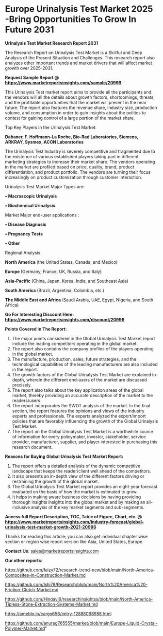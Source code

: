 # Europe Urinalysis Test Market 2025 -Bring Opportunities To Grow In Future 2031

<strong>Urinalysis Test Market Research Report 2031</strong>

The Research Report on Urinalysis Test Market is a Skillful and Deep Analysis of the Present Situation and Challenges. This research report also analyzes other important trends and market drivers that will affect market growth over 2025-2031.

<strong>Request Sample Report @ <a href=https://www.marketreportsinsights.com/sample/20996>https://www.marketreportsinsights.com/sample/20996</a></strong>

This Urinalysis Test market report aims to provide all the participants and the vendors will all the details about growth factors, shortcomings, threats, and the profitable opportunities that the market will present in the near future. The report also features the revenue share, industry size, production volume, and consumption in order to gain insights about the politics to contest for gaining control of a large portion of the market share.

Top Key Players in the Urinalysis Test Market:

<strong>Dahaner, F. Hoffmann-La Roche, Bio-Rad Laboratories, Siemens, ARKRAY, Sysmex, ACON Laboratories</strong>

The Urinalysis Test Industry is severely competitive and fragmented due to the existence of various established players taking part in different marketing strategies to increase their market share. The vendors operating in the market are profiled based on price, quality, brand, product differentiation, and product portfolio. The vendors are turning their focus increasingly on product customization through customer interaction.

Urinalysis Test Market Major Types are:

<strong>• Macroscopic Urinalysis

• Biochemical Urinalysis</strong>

Market Major end-user applications :

<strong>• Disease Diagnosis

• Pregnancy Tests

• Other</strong>

Regional Analysis

</u><strong><b>North America</b></strong> (the United States, Canada, and Mexico)

<strong><b>Europe </b></strong>(Germany, France, UK, Russia, and Italy)

<strong><b>Asia-Pacific</b></strong> (China, Japan, Korea, India, and Southeast Asia)

<strong><b>South America</b></strong> (Brazil, Argentina, Colombia, etc.)

<strong><b>The Middle East and Africa</b></strong> (Saudi Arabia, UAE, Egypt, Nigeria, and South Africa)

<strong>Go For Interesting Discount Here: <a href=https://www.marketreportsinsights.com/discount/20996>https://www.marketreportsinsights.com/discount/20996</a></strong>

<strong>Points Covered in The Report:</strong>
<ol>
  <li>The major points considered in the Global Urinalysis Test Market report include the leading competitors operating in the global market.</li>
  <li>The report also contains the company profiles of the players operating in the global market.</li>
  <li>The manufacture, production, sales, future strategies, and the technological capabilities of the leading manufacturers are also included in the report.</li>
  <li>The growth factors of the Global Urinalysis Test Market are explained in-depth, wherein the different end-users of the market are discussed precisely.</li>
  <li>The report also talks about the key application areas of the global market, thereby providing an accurate description of the market to the readers/users.</li>
  <li>The report incorporates the SWOT analysis of the market. In the final section, the report features the opinions and views of the industry experts and professionals. The experts analyzed the export/import policies that are favorably influencing the growth of the Global Urinalysis Test Market.</li>
  <li>The report on the Global Urinalysis Test Market is a worthwhile source of information for every policymaker, investor, stakeholder, service provider, manufacturer, supplier, and player interested in purchasing this research document.</li>
</ol>
<strong>Reasons for Buying Global Urinalysis Test Market Report:</strong>

<ol>
  <li>The report offers a detailed analysis of the dynamic competitive landscape that keeps the reader/client well ahead of the competitors.</li>
  <li>It also presents an in-depth view of the different factors driving or restraining the growth of the global market.</li>
  <li>The Global Urinalysis Test Market report provides an eight-year forecast evaluated on the basis of how the market is estimated to grow.</li>
  <li>It helps in making aware business decisions by having providing thorough insights insights into the global market and by making an all-inclusive analysis of the key market segments and sub-segments.</li>
</ol>
<strong>Access full Report Description, TOC, Table of Figure, Chart, etc. @ <a href=https://www.marketreportsinsights.com/industry-forecast/global-urinalysis-test-market-growth-2021-20996>https://www.marketreportsinsights.com/industry-forecast/global-urinalysis-test-market-growth-2021-20996</a></strong>


Thanks for reading this article; you can also get individual chapter wise section or region wise report version like Asia, United States, Europe.

<strong>Contact Us:</strong>
sales@marketreportsinsights.com

<strong>Our other reports:</strong>

<a href=https://github.com/faizy72/research-trend-new/blob/main/North-America-Composites-in-Construction-Market.md>https://github.com/faizy72/research-trend-new/blob/main/North-America-Composites-in-Construction-Market.md</a>

<a href=https://github.com/Ishi78/Research/blob/main/North%20America%20-Friction-Clutch-Market.md>https://github.com/Ishi78/Research/blob/main/North%20America%20-Friction-Clutch-Market.md</a>

<a href=https://github.com/Hindavi9/researchinsightss/blob/main/North-America-Tipless-Stone-Extraction-Systems-Market.md>https://github.com/Hindavi9/researchinsightss/blob/main/North-America-Tipless-Stone-Extraction-Systems-Market.md</a>

<a href=https://ameblo.jp/cargo656/entry-12888068988.html>https://ameblo.jp/cargo656/entry-12888068988.html</a>

<a href=https://github.com/anurag765555/market/blob/main/Europe-Liquid-Crystal-Polymer-Market.md>https://github.com/anurag765555/market/blob/main/Europe-Liquid-Crystal-Polymer-Market.md</a>"
